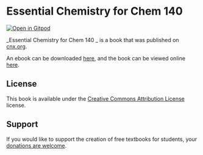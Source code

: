 # Essential Chemistry for Chem 140 

[![Open in Gitpod](https://gitpod.io/button/open-in-gitpod.svg)](https://gitpod.io/from-referrer/)

_Essential Chemistry for Chem 140 _ is a book that was published on [cnx.org](https://cnx.org/).

An ebook can be downloaded [here](https://github.com/cnx-user-books/cnxbook-essential-chemistry-for-chem-140/releases/latest), and the book can be viewed online [here](https://github.com/cnx-user-books/cnxbook-essential-chemistry-for-chem-140/releases/latest).

## License
This book is available under the [Creative Commons Attribution License](./LICENSE) license.

## Support
If you would like to support the creation of free textbooks for students, your [donations are welcome](https://riceconnect.rice.edu/donation/support-openstax-banner).
